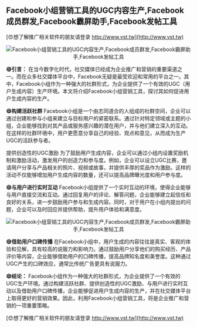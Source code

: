 ## **Facebook小组营销工具的UGC内容生产,Facebook成员群发,Facebook霸屏助手,Facebook发帖工具**

[😍想了解推广相关软件的朋友请登录 http://www.vst.tw](http://www.vst.tw)

 <center><img src="https://vst.tw/MP4/tuiguang/png/1.png" alt="Facebook小组营销工具的UGC内容生产,Facebook成员群发,Facebook霸屏助手,Facebook发帖工具"></center>

**😄引言：**
在当今数字化时代，社交媒体已经成为企业推广和营销的重要渠道之一。而在众多社交媒体平台中，Facebook无疑是最受欢迎和常用的平台之一。其中，Facebook小组作为一种强大的社群形式，为企业提供了一个有效的UGC（用户生成内容）生产环境。本文将介绍Facebook小组营销工具，探讨其如何促进用户生成内容的生产。

**😄构建活跃社群**
Facebook小组是一个由志同道合的人组成的社群空间，企业可以通过创建和参与小组来建立与目标用户的紧密联系。通过针对特定领域或主题的小组，企业能够找到对其产品或服务感兴趣的潜在用户，并与他们建立深入的互动。在这样的社群环境中，用户更愿意分享自己的经验、观点和意见，从而成为生产UGC的活跃参与者。

提供创造性的UGC激励
为了鼓励用户生成内容，企业可以通过小组内设置奖励机制和激励活动，激发用户的创造力和参与度。例如，企业可以设立UGC比赛，邀请用户分享与产品相关的照片、视频或故事，并提供丰厚的奖品作为激励。这样的活动不仅能够增加用户生成内容的数量，还可以提高品牌曝光度和用户参与度。

**😄与用户进行实时互动**
Facebook小组提供了一个实时互动的环境，使得企业能够与用户直接交流和互动。通过回复用户的评论、解答问题，企业能够建立起信任和良好的关系，进一步鼓励用户参与和生成内容。同时，对于用户在小组内提出的问题，企业可以及时回应并提供帮助，提升用户体验和满意度。

 <center><img src="https://vst.tw/MP4/tuiguang/png/6.png" alt="Facebook小组营销工具的UGC内容生产,Facebook成员群发,Facebook霸屏助手,Facebook发帖工具"></center>

**😄借助用户口碑传播**
在Facebook小组中，用户生成的内容往往是真实、客观的体验和见解，具有较高的说服力和影响力。通过鼓励用户分享他们的购买经历、产品评价等内容，企业能够借助用户的口碑传播，提高品牌知名度和美誉度。这种通过UGC产生的口碑效应，通常比传统广告更具有说服力。

**😄结论：**
Facebook小组作为一种强大的社群形式，为企业提供了一个有效的UGC生产环境。通过构建活跃社群、提供创造性的UGC激励、与用户进行实时互动以及借助用户口碑传播，企业能够促进用户生成内容的生产，并在社交媒体平台上取得更好的营销效果。因此，利用Facebook小组营销工具，将是企业推广和营销的一项重要策略。

[😍想了解推广相关软件的朋友请登录 http://www.vst.tw](http://www.vst.tw)



